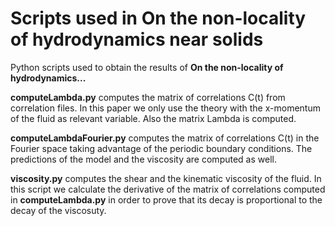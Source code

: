 # Scripts used in On the non-locality of hydrodynamics near solids

Python scripts used to obtain the results of __On the non-locality of hydrodynamics...__

__computeLambda.py__ computes the matrix of correlations C(t) from correlation files. In this paper we only use the theory with the x-momentum of the fluid as relevant variable. Also the matrix Lambda is computed.

__computeLambdaFourier.py__ computes the matrix of correlations C(t) in the Fourier space taking advantage of the periodic boundary conditions. The predictions of the model and the viscosity are computed as well.

__viscosity.py__ computes the shear and the kinematic viscosity of the fluid. In this script we calculate the derivative of the matrix of correlations computed in __computeLambda.py__ in order to prove that its decay is proportional to the decay of the viscosuty.  


